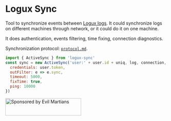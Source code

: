 # Logux Sync

Tool to synchronize events between [Logux logs]. It could synchronize logs
on different machines through network, or it could do it on one machine.

It does authentication, events filtering, time fixing, connection diagnostics.

Synchronization protocol: [`protocol.md`].

```js
import { ActiveSync } from 'logux-sync'
const sync = new ActiveSync('user:' + user.id + uniq, log, connection, {
  credentials: user.token,
  outFilter: e => e.sync,
  timeout: 5000,
  fixTime: true,
  ping: 10000
})
```

[`protocol.md`]: ./protocol.md
[Logux logs]:    https://github.com/logux/logux-core

<a href="https://evilmartians.com/?utm_source=logux-sync">
  <img src="https://evilmartians.com/badges/sponsored-by-evil-martians.svg"
       alt="Sponsored by Evil Martians" width="236" height="54">
</a>
